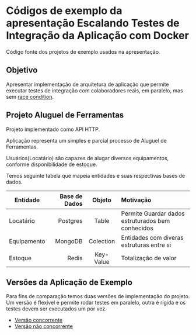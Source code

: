 # Códigos de exemplo da apresentação Escalando Testes de Integração da Aplicação com Docker

Código fonte dos projetos de exemplo usados na apresentação.

## Objetivo

Apresentar implementação de arquitetura de aplicação que permite executar testes de integração com colaboradores reais, em paralelo, mas sem [race condition](https://en.wikipedia.org/wiki/Race_condition).

## Projeto Aluguel de Ferramentas

Projeto implementado como API HTTP.

Aplicação representa um simples e parcial processo de Aluguel de Ferramentas.

Usuários(Locatário) são capazes de alugar diversos equipamentos, conforme disponibilidade de estoque.

Temos seguinte tabela que mapeia entidades e suas respectivas bases de dados.

Entidade | Base de Dados | Objeto | Motivação
--- | ---: | :---: | :---
Locatário | Postgres | Table | Permite Guardar dados estruturados bem conhecidos
Equipamento | MongoDB | Colection |  Entidades com diveras estruturas entre si
Estoque | Redis | Key-Value | Totalização de valor


## Versões da Aplicação de Exemplo

Para fins de comparação temos duas versões de implementação do projeto. Um versão é flexível e permite rodar testes em paralelo, outra é rígida e os testes devem ser executados um por vez.

 - [Versão concorrente](./testes-integracao-concorrente)
 - [Versão não concorrente](./testes-integracao-nao-concorrente)